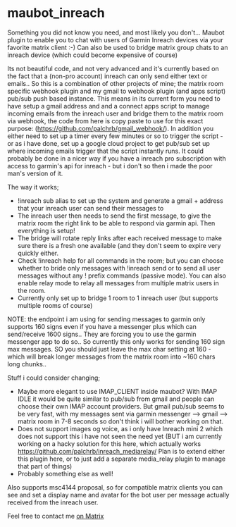 # maubot_inreach
Something you did not know you need, and most likely you don't... Maubot plugin to enable you to chat with users of Garmin Inreach devices via your favorite matrix client :-) Can also be used to bridge matrix group chats to an inreach device (which could become expensive of course)


Its not beautiful code, and not very advanced and it's currently based on the fact that a (non-pro account) inreach can only send either text or emails.. So this is a combination of other projects of mine; the matrix room specific webhook plugin and my gmail to webhook plugin (and apps script) pub/sub push based instance. This means in its current form you need to have setup a gmail address and and a connect apps script to manage incoming emails from the inreach user and bridge them to the matrix room via webhook, the code from here is copy paste to use for this exact purpose: (https://github.com/palchrb/gmail_webhook/). In addition you either need to set up a timer every few minutes or so to trigger the script - or as i have done, set up a google cloud project to get pub/sub set up where incoming emails trigger that the script instantly runs. It could probably be done in a nicer way if you have a inreach pro subscription with access to garmin's api for inreach - but i don't so then i made the poor man's version of it.

The way it works;
- !inreach sub alias to set up the system and generate a gmail + address that your inreach user can send their messages to
- The inreach user then needs to send the first message, to give the matrix room the right link to be able to respond via garmin api. Then everything is setup!
- The bridge will rotate reply links after each received message to make sure there is a fresh one available (and they don't seem to expire very quickly either.
- Check !inreach help for all commands in the room; but you can choose whether to bride only messages with !inreach send <message> or to send all user messages without any ! prefix commands (passive mode). You can also enable relay mode to relay all messages from multiple matrix users in the room.
- Currently only set up to bridge 1 room to 1 inreach user (but supports multiple rooms of course)

NOTE: the endpoint i am using for sending messages to garmin only supports 160 signs even if you have a messenger plus which can send/receive 1600 signs.. They are forcing you to use the garmin messenger app to do so.. So currently this only works for sending 160 sign max messages. SO you should just leave the max char setting at 160 - which will break longer messages from the matrix room  into ~160 chars long chunks.. 

Stuff i could consider changing;
- Maybe more elegant to use IMAP_CLIENT inside maubot? With IMAP IDLE it would be quite similar to pub/sub from gmail and people can choose their own IMAP account providers. But gmail pub/sub seems to be very fast, with my messages sent via garmin messenger --> gmail --> matrix room in 7-8 seconds so don't think i will bother working on that.
- Does not support images og voice, as i only have Inreach mini 2 which does not support this i have not seen the need yet  (BUT i am currently working on a hacky solution for this here, which actually works https://github.com/palchrb/inreach_mediarelay/ Plan is to extend either this plugin here, or to just add a separate media_relay plugin to manage that part of things)
- Probably something else as well!

Also supports msc4144 proposal, so for compatible matrix clients you can see and set a display name and avatar for the bot user per message actually received from the inreach user.

Feel free to contact me [on Matrix](https://matrix.to/#/#whatever:vibb.me)
